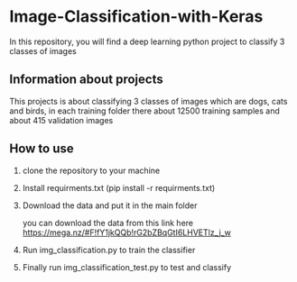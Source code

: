 # Image-Classification-with-Keras
In this repository, you will find a deep learning python project to classify 3 classes of images
## Information about projects
This projects is about classifying 3 classes of images which are dogs, cats and birds, in each training folder there about 12500 training samples and about 415 validation images
## How to use
1. clone the repository to your machine 

2. Install requirments.txt (pip install -r requirments.txt) 

3. Download the data and put it in the main folder 

    you can download the data from this link here https://mega.nz/#F!fY1jkQQb!rG2bZBqGtI6LHVETlz_j_w
    
4. Run img_classification.py to train the classifier 

5. Finally run img_classification_test.py to test and classify 
